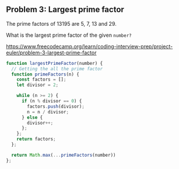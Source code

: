 ## Problem 3: Largest prime factor
The prime factors of 13195 are 5, 7, 13 and 29.

What is the largest prime factor of the given `number?`

https://www.freecodecamp.org/learn/coding-interview-prep/project-euler/problem-3-largest-prime-factor

```JavaScript
function largestPrimeFactor(number) {
  // Getting the all the prime factor
  function primeFactors(n) {
    const factors = [];
    let divisor = 2;

    while (n >= 2) {
      if (n % divisor == 0) {
        factors.push(divisor);
        n = n / divisor;
      } else {
        divisor++;
      };
    };
    return factors;
  };

  return Math.max(...primeFactors(number))
};
```
